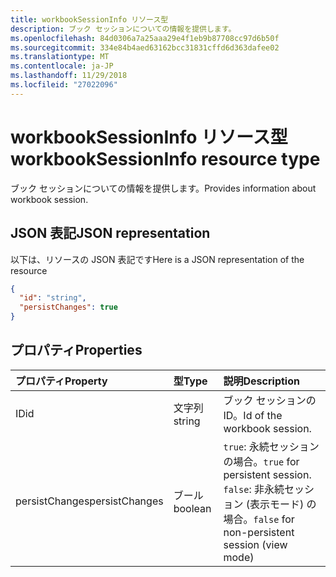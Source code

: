 ```yaml
---
title: workbookSessionInfo リソース型
description: ブック セッションについての情報を提供します。
ms.openlocfilehash: 84d0306a7a25aaa29e4f1eb9b87708cc97d6b50f
ms.sourcegitcommit: 334e84b4aed63162bcc31831cffd6d363dafee02
ms.translationtype: MT
ms.contentlocale: ja-JP
ms.lasthandoff: 11/29/2018
ms.locfileid: "27022096"
---
```

# <a name="workbooksessioninfo-resource-type"></a><span data-ttu-id="12a72-103">workbookSessionInfo リソース型</span><span class="sxs-lookup"><span data-stu-id="12a72-103">workbookSessionInfo resource type</span></span>

<span data-ttu-id="12a72-104">ブック セッションについての情報を提供します。</span><span class="sxs-lookup"><span data-stu-id="12a72-104">Provides information about workbook session.</span></span>


## <a name="json-representation"></a><span data-ttu-id="12a72-105">JSON 表記</span><span class="sxs-lookup"><span data-stu-id="12a72-105">JSON representation</span></span>

<span data-ttu-id="12a72-106">以下は、リソースの JSON 表記です</span><span class="sxs-lookup"><span data-stu-id="12a72-106">Here is a JSON representation of the resource</span></span>

<!-- {
  "blockType": "resource",
  "optionalProperties": [  ],
  "@odata.type": "microsoft.graph.workbookSessionInfo"
}-->

```json
{
  "id": "string",
  "persistChanges": true
}
```

## <a name="properties"></a><span data-ttu-id="12a72-107">プロパティ</span><span class="sxs-lookup"><span data-stu-id="12a72-107">Properties</span></span>

| <span data-ttu-id="12a72-108">プロパティ</span><span class="sxs-lookup"><span data-stu-id="12a72-108">Property</span></span> | <span data-ttu-id="12a72-109">型</span><span class="sxs-lookup"><span data-stu-id="12a72-109">Type</span></span>  | <span data-ttu-id="12a72-110">説明</span><span class="sxs-lookup"><span data-stu-id="12a72-110">Description</span></span>                               |
|:---------|:------|:------------------------------------------|
| <span data-ttu-id="12a72-111">ID</span><span class="sxs-lookup"><span data-stu-id="12a72-111">id</span></span>  | <span data-ttu-id="12a72-112">文字列</span><span class="sxs-lookup"><span data-stu-id="12a72-112">string</span></span> | <span data-ttu-id="12a72-113">ブック セッションの ID。</span><span class="sxs-lookup"><span data-stu-id="12a72-113">Id of the workbook session.</span></span> |
| <span data-ttu-id="12a72-114">persistChanges</span><span class="sxs-lookup"><span data-stu-id="12a72-114">persistChanges</span></span> | <span data-ttu-id="12a72-115">ブール</span><span class="sxs-lookup"><span data-stu-id="12a72-115">boolean</span></span> |  <span data-ttu-id="12a72-116">`true`: 永続セッションの場合。</span><span class="sxs-lookup"><span data-stu-id="12a72-116">`true` for persistent session.</span></span> <span data-ttu-id="12a72-117">`false`: 非永続セッション (表示モード) の場合。</span><span class="sxs-lookup"><span data-stu-id="12a72-117">`false` for non-persistent session (view mode)</span></span> |

